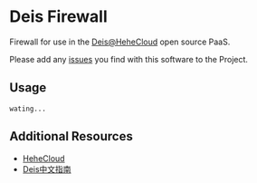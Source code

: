 # Deis Firewall

Firewall for use in the [Deis@HeheCloud](http://hehecloud.com/) open source PaaS.

Please add any [issues](https://github.com/HeheCloud/deis-firewall/issues) you find with this software to the Project.

## Usage

```
wating...
```


## Additional Resources

* [HeheCloud](http://hehecloud.com/)
* [Deis中文指南](http://deis.heheapp.com/)
